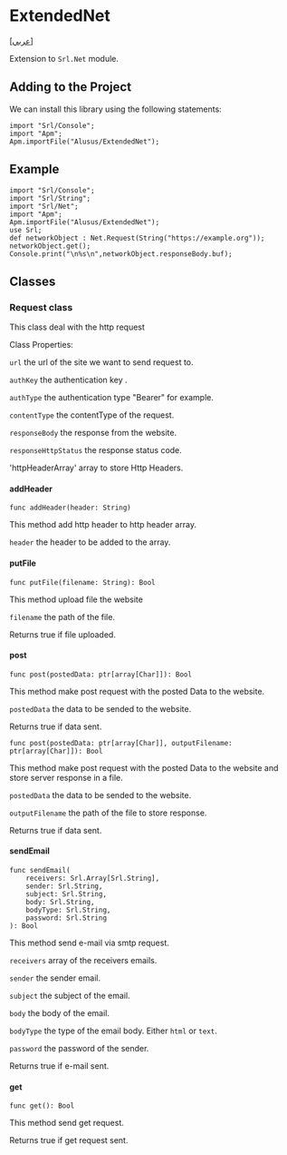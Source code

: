 # ExtendedNet
[[عربي]](readme.ar.md)

Extension to `Srl.Net` module.

## Adding to the Project

We can install this library using the following statements:

```
import "Srl/Console";
import "Apm";
Apm.importFile("Alusus/ExtendedNet");
```

## Example

```
import "Srl/Console";
import "Srl/String";
import "Srl/Net";
import "Apm";
Apm.importFile("Alusus/ExtendedNet");
use Srl;
def networkObject : Net.Request(String("https://example.org"));
networkObject.get();
Console.print("\n%s\n",networkObject.responseBody.buf);
```

## Classes

### Request class 

This class deal with the http request

Class Properties:

`url` the url of the site we want to send request to.

`authKey` the authentication key .

`authType` the authentication type "Bearer" for example.

`contentType` the contentType of the request.

`responseBody` the response from the website.

`responseHttpStatus` the response status code.

'httpHeaderArray' array to store Http Headers.

#### addHeader

```
func addHeader(header: String)
```

This method add http header to http header array.

`header` the header to be added to the array.

#### putFile

```
func putFile(filename: String): Bool
```

This method upload file the website

`filename` the path of the file.

Returns true if file uploaded.

#### post

```
func post(postedData: ptr[array[Char]]): Bool
```

This method make post request with the posted Data to the website.

`postedData` the data to be sended to the website.

Returns true if data sent.

```
func post(postedData: ptr[array[Char]], outputFilename: ptr[array[Char]]): Bool
```

This method make post request with the posted Data to the website and store server response in a file.

`postedData` the data to be sended to the website.

`outputFilename` the path of the file to store response.

Returns true if data sent.

#### sendEmail

```
func sendEmail(
    receivers: Srl.Array[Srl.String],
    sender: Srl.String,
    subject: Srl.String,
    body: Srl.String,
    bodyType: Srl.String,
    password: Srl.String
): Bool
```

This method send e-mail via smtp request.

`receivers` array of the receivers emails.

`sender` the sender email.

`subject` the subject of the email.

`body` the body of the email.

`bodyType` the type of the email body. Either `html` or `text`.

`password` the password of the sender.

Returns true if e-mail sent.

#### get

```
func get(): Bool
```

This method send get request.

Returns true if get request sent.

